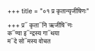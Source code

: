 +++
title = "०१ प्र कृतान्यृजीषिणः"

+++
प्र᳓ कृता᳓नि ऋजीषि᳓णः  
क᳓ण्वा इ᳓न्द्रस्य गा᳓थया  
म᳓दे सो᳓मस्य वोचत